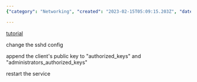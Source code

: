 ```yaml
---
{"category": "Networking", "created": "2023-02-15T05:09:15.203Z", "date": "2023-02-15 05:09:15", "description": "This article provides a step-by-step guide on how to install and configure an SSH server on Windows, secure it with key-based authentication, and customize the SSHD configuration.", "modified": "2023-02-15T05:11:18.331Z", "tags": ["ssh", "windows", "tutorial", "server setup", "key-based authentication", "sshd config", "security"], "title": "setup ssh server on windows, enable key based authentication to windows ssh server"}

---
```


[tutorial](https://woshub.com/using-ssh-key-based-authentication-on-windows/)

change the sshd config

append the client's public key to "authorized_keys" and "administrators_authorized_keys"

restart the service
